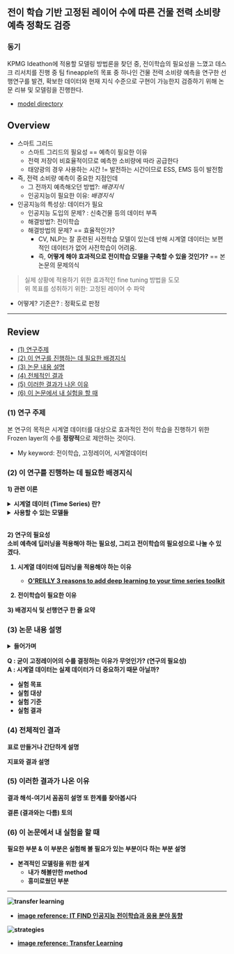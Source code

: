## 전이 학습 기반 고정된 레이어 수에 따른 건물 전력 소비량 예측 정확도 검증


### 동기   
KPMG Ideathon에 적용할 모델링 방법론을 찾던 중, 전이학습의 필요성을 느꼈고 데스크 리서치를 진행 중 팀 fineapple의 목표 중 하나인 건물 전력 소비량 예측을 연구한 선행연구를 발견, 확보한 데이터와 현재 지식 수준으로 구현이 가능한지 검증하기 위해 논문 리뷰 및 모델링을 진행한다.  
- [model directory](https://github.com/4923/Pochade/tree/master/papers/Validation-of-Building-Power-Consumption-Prediction-Accuracy-According-to-Frozen-Number-of-Layers-based-on-Transfer-Learning)

## Overview
- 스마트 그리드
    - 스마트 그리드의 필요성 == 예측이 필요한 이유
    - 전력 저장이 비효율적이므로 예측한 소비량에 따라 공급한다
    - 태양광의 경우 사용하는 시간 != 발전하는 시간이므로 ESS, EMS 등이 발전함
- 즉, 전력 소비량 예측이 중요한 지점인데
    - 그 전까지 예측해오던 방법?: *배경지식*
    - 인공지능이 필요한 이유: *배경지식*
- 인공지능의 특성상: 데이터가 필요
    - 인공지능 도입의 문제? : 신축건물 등의 데이터 부족
    - 해결방법?: 전이학습
    - 해결방법의 문제? == 효율적인가?
        - CV, NLP는 잘 훈련된 사전학습 모델이 있는데 반해 시계열 데이터는 보편적인 데이터가 없어 사전학습이 어려움. 
        - 즉, **어떻게 해야 효과적으로 전이학습 모델을 구축할 수 있을 것인가?** == 본 논문의 문제의식

> 실제 상황에 적용하기 위한 효과적인 fine tuning 방법을 도모  
> 위 목표를 성취하기 위한: 고정된 레이어 수 파악

- 어떻게? 기준은? : 정확도로 판정

<hr>

## Review

- [(1) 연구주제](#-1------)
- [(2) 이 연구를 진행하는 데 필요한 배경지식](#-2-----------------------)
- [(3) 논문 내용 설명](#-3----------)
- [(4) 전체적인 결과](#-4---------)
- [(5) 이러한 결과가 나온 이유](#-5---------------)
- [(6) 이 논문에서 내 실험을 할 때](#-6------------------)


### (1) 연구 주제  
본 연구의 목적은 시계열 데이터를 대상으로 효과적인 전이 학습을 진행하기 위한 Frozen layer의 수를 **정량적**으로 제안하는 것이다.
- My keyword: 전이학습, 고정레이어, 시계열데이터

### (2) 이 연구를 진행하는 데 필요한 배경지식  
**1) 관련 이론**

<details>
<summary><b> 시계열 데이터 (Time Series) 란?<b></summary>

- 시간에 따라 관찰된 데이터들의 집합.
- 정상 시계열과 비정상 시계열로 나뉘며, '평균과 표준편차가 일치하는 조건'을 만족하는 시계열 데이터를 정상시계열이라고 부른다. 비정상 시계열은 차분이나 log 함수를 씌워 정상시계열로 변환해야 한다.
    - 주의: 시계열 구간을 작은 범위에서 큰 범위로는 변환할 수 있지만 반대는 불가. (e.g. 일간 > 주간 > 월간은 가능하지만 **월간 > 주간> 일간은 불가능**하다.)
- 패턴에 따라 정의되는데, 이 때의 시계열 데이터를 변동 모형이라고 말한다. 종류는 아래와 같다.
    |모형|특징|
    |:-|:-|
    |추세 Trend| 상승과 하락이 있다.
    |계절 Season| 1년에 월, 분기로 반복된다.|
    |순환 Circulation, 경기 변동| 장기간 간격을 두고 상승, 하락이 주기적으로 반복|
    |불규칙 irregular| 승법(곱셈:추세*계절...) 모형과 가법(덧셈:추세+계절...) 모형으로 나뉜다.|

- [참고](https://techblog-history-younghunjo1.tistory.com/68)

</details>

<details>
<summary><b>사용할 수 있는 모델들<b></summary>

### (통계 모델)

시계열에서 LSTM이 자주 쓰이는 이유 당연히 시간을 반영하기 때문이겠지만, 다른 모델은 뭐 있는지 확인하기 위해 사전조사.

- 통계모형: AR, MA, ARMA, ARIMA 모형이 있다.
    - AR: 자기 상관성, 직전의 값이 이후의 값에 영향을 주는 성질로 delay가 있을 수도 있다. 
        - 예: 늘린 용수철이 제자리로 돌아가는 과정에서의 길이
    - MA: 이동 평균. 특정 크기의 부분 집합을 평균낸 값이다. (모든 값이 대상이 아니라는 점에서 일반 평균과 다르다.) 평균값이 시간에 따라 변하므로 전반적인 변화 흐름을 알 수 있다.
        - 예: 최근 50일의 평균보다 최근 15일의 이동 평균 값이 커지면 주가가 치솟는다.

- ARIMA는 무엇? ETS는? 딥러닝 모델이 아니네?
    - ARIMA는 과거 정보에서 패턴을 분석하고 이것이 확률적으로 지속될 것이라는 '양적 예측 방법'의 '확률적 시계열 분석' 중 시간 영역에 해당하는 모델이다. 
    - ARIMA는 자기회귀 모델 AR과 이동 평균 모델인 MA 을 합한 ARMA에 차분을 추가한 모델이다. 차분을 추가함으로써 비정상성의 데이터를 정상화 시켜줄 수 있다.
    - ARIMA에 계절적 성분인 S를 추가한모델은 SARIMA모델이다.
    - [참고 1](https://techblog-history-younghunjo1.tistory.com/98?category=900654)
    - [참고 2](https://m.blog.naver.com/bluefish850/220749045909)

- 이미 잘 연구된 모델들이 있는데 왜 이걸 사용하지 않는가? == 통계모델의 한계: 
    - 


### (머신러닝/딥러닝)

ANN > RNN > LSTM
- 기존 모델과 최신 모델 비교
    - FB의 Prophet은 LSTM과 뭐가 다른가?

    - NeuralProphet FB의 Prophet에서 뭘 더 보완한건가?

    - 사용하기 위해선 어떻게 해야하나?
</details>
<br>


**2) 연구의 필요성**  
소비 예측에 딥러닝을 적용해야 하는 필요성, 그리고 전이학습의 필요성으로 나눌 수 있겠다.

1. 시계열 데이터에 딥러닝을 적용해야 하는 이유
    - [O'REILLY 3 reasons to add deep learning to your time series toolkit](https://www.oreilly.com/ideas/3-reasons-to-add-deep-learning-to-your-time-series-toolkit)
    
2. 전이학습이 필요한 이유

**3) 배경지식 및 선행연구 한 줄 요약**


### (3) 논문 내용 설명  

<details>
<summary> 들어가며 </summary>

16년도 이후로 후속 연구가 진행되지 않았거나, 관련 연구가 보이지 않는다!<br>
이 논문은 20년도 12월에 발표되었으니 그나마 최근이지만, 관련 연구가 많이 없는데엔 분명 이유가 있을 것이다.<br>
그 이유를 <b>'시계열 데이터'에 전이 학습을 적용할 수 없는 이유가 있기 때문</b>으로 가정하고 리뷰하겠다.

주안점은 다음과 같다.

<ol>
    <li>시계열 데이터의 특징과 사전학습을 시키기 위한 방법</li>
    <li>classification까지는 된다. 수치예측이 안되는 '구체적인 이유' 는?</li>
    <li>본 논문에서 긍정적인 결론을 얻을 수 있었던 이유는?</li>
    <li>그리고 그 결론이 얼마나 실효성 있는 결론인가?</li>
</ol>

이 모든것을 종합했을 때, 내가 성취하려는 목표를 해당 방법 (전이학습) 으로 이룰 수 있을 것인가?

</details>

Q : 굳이 고정레이어의 수를 결정하는 이유가 무엇인가? (연구의 필요성)  
A : 시계열 데이터는 실제 데이터가 더 중요하기 때문 아닐까?

- 실험 목표
- 실험 대상
- 실험 기준
- 실험 결과

### (4) 전체적인 결과  
표로 만들거나 간단하게 설명

지표와 결과 설명

### (5) 이러한 결과가 나온 이유  
결과 해석-여기서 꼼꼼히 설명
또 한계를 찾아봅시다

결론 (결과와는 다름) 토의

### (6) 이 논문에서 내 실험을 할 때   
필요한 부분 & 이 부분은 실험해 볼 필요가 있는 부분이다 하는 부분 설명
- 본격적인 모델링을 위한 설계
    - 내가 해볼만한 method
    - 흥미로웠던 부분


<hr>

![transfer learning](https://user-images.githubusercontent.com/60145951/152255381-b1f976ff-73cc-4aa1-b324-ca1d0b72e8e6.png)
- [image reference: IT FIND 인공지능 전이학습과 응용 분야 동향](https://mangastorytelling.tistory.com/entry/ITFIND-%EC%9D%B8%EA%B3%B5%EC%A7%80%EB%8A%A5-%EC%A0%84%EC%9D%B4%ED%95%99%EC%8A%B5Transfer-Learning%EA%B3%BC-%EC%9D%91%EC%9A%A9-%EB%B6%84%EC%95%BC-%EB%8F%99%ED%96%A5)

![strategies](https://user-images.githubusercontent.com/60145951/152263256-8ae6c2c7-5797-4e84-a613-4e121de72a9a.png)
- [image reference: Transfer Learning](https://choice-life.tistory.com/40)

